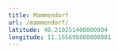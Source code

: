 ```yaml
---
title: Mammendorf
url: /mammendorf/
latitude: 48.210251400000004
longitude: 11.165698800000001
---
```

